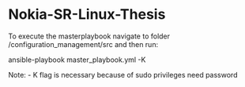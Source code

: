 # Nokia-SR-Linux-Thesis

To execute the masterplaybook navigate to folder /configuration_management/src and then run:

ansible-playbook master_playbook.yml -K

Note: - K flag is necessary because of sudo privileges need password